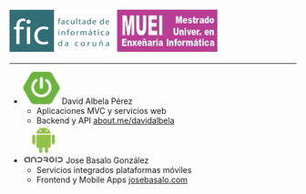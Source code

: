 ### ![FIC](resources/logo_fic.png)<!-- .element: style="border:0px; box-shadow: 0 0 0 rgba(0, 0, 0, 0); vertical-align: middle;horizontal-align:left;" --> ![MUEI](resources/muei.png)<!-- .element: style="border:0px; box-shadow: 0 0 0 rgba(0, 0, 0, 0); vertical-align: middle; horizontal-align:right;" -->
------------------------------------------------------
- ![Spring Boot](resources/logo-spring-boot.png )<!-- .element: style="border:0px; box-shadow: 0 0 0 rgba(0, 0, 0, 0); vertical-align: middle;" --> David Albela Pérez
    - Aplicaciones MVC y servicios web
    - Backend y API
    [about.me/davidalbela](https://about.me/davidalbela) <!-- .element: style="font-size:20px;color:#2A5DB0;" -->
- ![Android](resources/logo_android.png )<!-- .element: style="border:0px; box-shadow: 0 0 0 rgba(0, 0, 0, 0); vertical-align: middle;" --> Jose Basalo González
    - Servicios integrados plataformas móviles
    - Frontend y Mobile Apps
    [josebasalo.com](http://josebasalo.com) <!-- .element: style="font-size:20px;color:#2A5DB0;" -->
